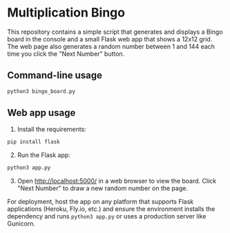 # Multiplication Bingo

This repository contains a simple script that generates and displays a Bingo board in the console and a small Flask web app that shows a 12x12 grid. The web page also generates a random number between 1 and 144 each time you click the "Next Number" button.

## Command-line usage

```bash
python3 bingo_board.py
```

## Web app usage

1. Install the requirements:

```bash
pip install flask
```

2. Run the Flask app:

```bash
python3 app.py
```

3. Open <http://localhost:5000/> in a web browser to view the board. Click "Next Number" to draw a new random number on the page.

For deployment, host the app on any platform that supports Flask applications (Heroku, Fly.io, etc.) and ensure the environment installs the dependency and runs `python3 app.py` or uses a production server like Gunicorn.
